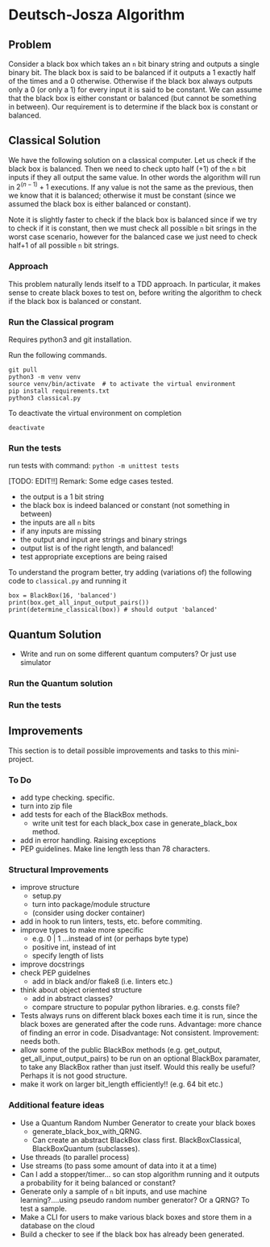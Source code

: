 # Deutsch-Josza Algorithm

## Problem 
Consider a black box which takes an `n` bit binary string and 
outputs a single binary bit. The black box is said to be
balanced if it outputs a 1 exactly half of the times and a 0
otherwise. Otherwise if the black box always outputs only a 0 (or only a 1) 
for every input it is said to be constant. We can assume that the black box is 
either constant or balanced (but cannot be something in between).
Our requirement is to determine if the black box is constant or balanced.

## Classical Solution
We have the following solution on a classical computer.
Let us check if the black box is balanced.
Then we need to check upto half (+1) of the `n` bit inputs if they all 
output the same value. In other words the algorithm will 
run in $2^(n-1)+1$ executions. If any value is not the same as the previous, 
then we know that it is balanced; otherwise it must be constant (since we assumed 
the black box is either balanced or constant).

Note it is slightly faster to check if the black box is balanced since if we try to check
if it is constant, then we must check all possible `n` bit srings in the worst 
case scenario, however for the balanced case we just need to 
check half+1 of all possible `n` bit strings. 

### Approach
This problem naturally lends itself to a TDD approach. In particular,
it makes sense to create black boxes to test on, before writing
the algorithm to check if the black box is balanced or constant. 

### Run the Classical program
Requires python3 and git installation.

Run the following commands.
```
git pull
python3 -m venv venv
source venv/bin/activate  # to activate the virtual environment
pip install requirements.txt
python3 classical.py
```

To deactivate the virtual environment on completion
```
deactivate
```

### Run the tests
run tests with command: 
```python -m unittest tests``` 

[TODO: EDIT!!]
Remark: Some edge cases tested.
- the output is a 1 bit string 
- the black box is indeed balanced or constant (not something in between)
- the inputs are all `n` bits
- if any inputs are missing
- the output and input are strings and binary strings
- output list is of the right length, and balanced!
- test appropriate exceptions are being raised

To understand the program better, try adding (variations of) the following 
code to `classical.py` and running it
```
box = BlackBox(16, 'balanced')
print(box.get_all_input_output_pairs())
print(determine_classical(box)) # should output 'balanced'
```

## Quantum Solution
- Write and run on some different quantum computers? Or just use simulator

### Run the Quantum solution

### Run the tests


## Improvements
This section is to detail possible improvements and tasks to this mini-project.

### To Do
- add type checking. specific.
- turn into zip file
- add tests for each of the BlackBox methods.
    - write unit test for each black_box case in generate_black_box method.
- add in error handling. Raising exceptions
- PEP guidelines. Make line length less than 78 characters.

### Structural Improvements
- improve structure 
    - setup.py
    - turn into package/module structure
    - (consider using docker container)
- add in hook to run linters, tests, etc. before commiting.
- improve types to make more specific
    - e.g. 0 | 1 ...instead of int (or perhaps byte type)
    - positive int, instead of int
    - specify length of lists
- improve docstrings
- check PEP guidelnes
    - add in black and/or flake8 (i.e. linters etc.)
- think about object oriented structure
    - add in abstract classes?
    - compare structure to popular python libraries. e.g. consts file?
- Tests always runs on different black boxes each time it is run, since the black boxes are generated after the code runs. Advantage: more chance of finding an error in code. Disadvantage: Not consistent. Improvement: needs both. 
- allow some of the public BlackBox methods (e.g. get_output, get_all_input_output_pairs) to be run on an optional BlackBox paramater, to take any BlackBox rather than just itself. Would this really be useful? Perhaps it is not good structure.
- make it work on larger bit_length efficiently!! (e.g. 64 bit etc.)

### Additional feature ideas
- Use a Quantum Random Number Generator to create your black boxes
    - generate_black_box_with_QRNG. 
    - Can create an abstract BlackBox class first. BlackBoxClassical, BlackBoxQuantum (subclasses).
- Use threads (to parallel process)
- Use streams (to pass some amount of data into it at a time)
- Can I add a stopper/timer... so can stop algorithm running 
and it outputs a probability for it being balanced or constant?
- Generate only a sample of `n` bit inputs, and use machine learning?....using pseudo random number generator? Or a QRNG? To test a sample.
- Make a CLI for users to make various black boxes and store them in a database on the cloud
- Build a checker to see if the black box has already been generated. 

